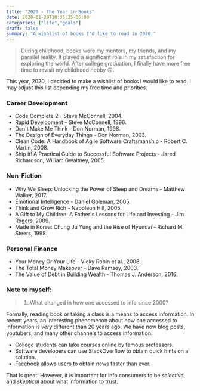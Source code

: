 ```yaml
---
title: "2020 - The Year in Books"
date: 2020-01-20T10:35:35-05:00
categories: ["life","goals"]
draft: false
summary: "A wishlist of books I'd like to read in 2020."
---
```


> During childhood, books were my mentors, my friends, and my parallel reality. 
It played a significant role in my satisfaction for exploring the world. 
After college graduation, I finally have more free time to revisit my childhood hobby 🙃.

This year, 2020, I decided to make a wishlist of books I would like to read. 
I may adjust this list depending my free time and priorities.

### Career Development
* Code Complete 2 -  <span class="author">Steve McConnell, 2004.</span>
* Rapid Development - <span class="author">Steve McConnell, 1996.</span>
* Don't Make Me Think - <span class="author">Don Norman, 1998.</span>
* The Design of Everyday Things - <span class="author">Don Norman, 2003.</span>
* Clean Code: A Handbook of Agile Software Craftsmanship - <span class="author">Robert C. Martin, 2008.</span>
* Ship it! A Practical Guide to Successful Software Projects - <span class="author">Jared Richardson, William Gwaltney, 2005.</span>

### Non-Fiction
* Why We Sleep: Unlocking the Power of Sleep and Dreams - <span class="author"> Matthew Walker, 2017.</span>
* Emotional Intelligence - <span class="author">Daniel Goleman, 2005.</span>
* Think and Grow Rich - <span class="author">Napoleon Hill, 2005. </span>
* A Gift to My Children: A Father's Lessons for Life and Investing - <span class="author">Jim Rogers, 2009.</span>
* Made in Korea: Chung Ju Yung and the Rise of Hyundai - <span class="author">Richard M. Steers, 1998.</span>

### Personal Finance
* Your Money Or Your Life - <span class="author">Vicky Robin et al., 2008.</span>
* The Total Money Makeover - <span class="author">Dave Ramsey, 2003.</span>
* The Value of Debt in Building Wealth - <span class="author">Thomas J. Anderson, 2016.</span>


### Note to myself:

>1. What changed in how one accessed to info since 2000?

Formally, reading book or taking a class is a means to access information.
In recent years, an interesting phenomenon about how one accessed to information 
is *very* different than 20 years ago. We have now blog posts, youtubers, and 
many other channels to access information.

* College students can take courses online by famous professors. 
* Software developers can use StackOverflow to obtain quick hints on a solution.
* Facebook allows users to obtain news faster than ever.

That is great! However, it is important for info consumers to be *selective*, 
and *skeptical* about what information to trust.
